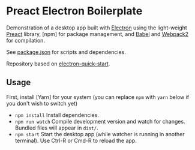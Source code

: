 # Preact Electron Boilerplate 

Demonstration of a desktop app built with [Electron] using the light-weight [Preact] library, [npm] for package management, and [Babel] and [Webpack2] for compilation.

[Preact]: https://github.com/developit/preact
[Babel]: https://babeljs.io/
[Webpack2]: https://webpack.js.org/
[Electron]: http://electron.atom.io/

See [package.json](./package.json) for scripts and dependencies.

Repository based on [electron-quick-start](https://github.com/electron/electron-quick-start).

## Usage

First, install [Yarn] for your system (you can replace `npm` with `yarn` below if you don't wish to switch yet)
- `npm install` Install dependencies.
- `npm run watch` Compile development version and watch for changes. Bundled files will appear in `dist/`.
- `npm start` Start the desktop app (while watcher is running in another terminal). Use Ctrl-R or Cmd-R to reload the app.

